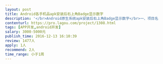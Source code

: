 ```yaml
---                
layout: post       
title: Android各手机品apk安装后右上角Badge显示数字           
description: '</br>Android原生系统apk安装后右上角Badge显示数字</br>一、项目名称</br>Android原生系统apk安装后右上角Badge显示数字</br>二、所需功能</br>1. 针对华为、HTC、OPPO、vivo、联想主流手机品牌实现apk安装后右上角Badge显示数字</br>三、人员要求</br>1.熟悉安卓原生系统和国内各手机厂商封装以后的安卓系统</br>2.研发人员最好在北京</br>'     
contenturl: https://pro.lagou.com/project/1308.html      
tags: [APP开发,android开发]            
salary: 3000-5000元          
publish_time: 2016-12-13 16:10:39         
review: 1477人                   
apply: 1人                   
recommend: 2人                   
time_range: 小于1周              
---                 
```

